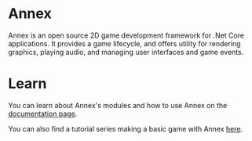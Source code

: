 # Annex
Annex is an open source 2D game development framework for .Net Core applications. It provides a game lifecycle, and offers utility for rendering graphics, playing audio, and managing user interfaces and game events.

# Learn
You can learn about Annex's modules and how to use Annex on the [documentation page](https://matthewchrobak.github.io/Annex/).

You can also find a tutorial series making a basic game with Annex [here](https://github.com/MatthewChrobak/Annex/wiki/Building-the-Sample-Project-Part-1).
